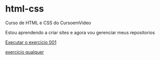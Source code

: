 # html-css
 Curso de HTML e CSS do CursoemVideo

Estou aprendendo a criar sites e agora vou gerenciar meus repositorios

<a href="https://lucianohubb.github.io/html-css/exercicios/ex001/index.html"> Executar o exercício 001 </a>

<a href="https://lucianohubb.github.io/html-css/exercicios/ex0010/index.html">
exercicio qualquer